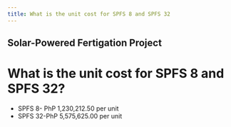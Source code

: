 ```yaml
---
title: What is the unit cost for SPFS 8 and SPFS 32
---
```


## Solar-Powered Fertigation Project

# What is the unit cost for SPFS 8 and SPFS 32?


 - SPFS 8- PhP 1,230,212.50 per unit
 - SPFS 32-PhP 5,575,625.00 per unit

